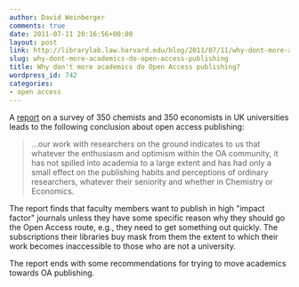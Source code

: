 ```yaml
---
author: David Weinberger
comments: true
date: 2011-07-11 20:16:56+00:00
layout: post
link: http://librarylab.law.harvard.edu/blog/2011/07/11/why-dont-more-academics-do-open-access-publishing/
slug: why-dont-more-academics-do-open-access-publishing
title: Why don't more academics do Open Access publishing?
wordpress_id: 742
categories:
- open access
---
```


A [report](http://crc.nottingham.ac.uk/projects/rcs/Chemists&EconomistsViews_on_OA.pdf) on a survey of 350 chemists and 350 economists in  UK universities leads to the following conclusion about open access publishing:



<blockquote>...our work with researchers on the ground indicates to us that whatever the enthusiasm and optimism within the OA community, it has not spilled into academia to a large extent and has had only a small effect on the publishing habits and perceptions of ordinary researchers, whatever their seniority and whether in Chemistry or Economics.</blockquote>



The report finds that faculty members want to publish in high "impact factor" journals unless they have some specific reason why they should go the Open Access route, e.g., they need to get something out quickly. The subscriptions their libraries buy mask from them the extent to which their work becomes inaccessible to those who are not a university.

The report ends with some recommendations for trying to move academics towards OA publishing.
